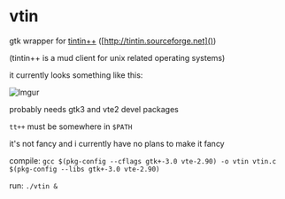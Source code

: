 vtin
====

gtk wrapper for [tintin++](http://tintin.sourceforge.net) ([http://tintin.sourceforge.net]())

(tintin++ is a mud client for unix related operating systems)

it currently looks something like this:

![Imgur](http://i.imgur.com/LFYm5ZX.png)

probably needs gtk3 and vte2 devel packages

`tt++` must be somewhere in `$PATH`

it's not fancy and i currently have no plans to make it fancy

compile:
`gcc $(pkg-config --cflags gtk+-3.0 vte-2.90) -o vtin vtin.c $(pkg-config --libs gtk+-3.0 vte-2.90)`

run:
`./vtin &`

